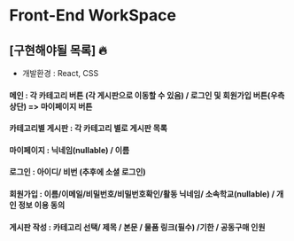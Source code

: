 # Front-End WorkSpace 



## [구현해야될 목록] 🔥



- 개발환경 : React, CSS



#### 메인 : 각 카테고리 버튼  (각 게시판으로 이동할 수 있음) / 로그인 및 회원가입 버튼(우측 상단) => 마이페이지 버튼

#### 카테고리별 게시판 : 각 카테고리 별로 게시판 목록 

#### 마이페이지 : 닉네임(nullable) / 이름 

#### 로그인 : 아이디/ 비번 (추후에 소셜 로그인)

#### 회원가입 : 이름/이메일/비밀번호/비밀번호확인/활동 닉네임/ 소속학교(nullable) / 개인 정보 이용 동의

#### 게시판 작성 : 카테고리 선택/ 제목 / 본문 / 물품 링크(필수) /기한 / 공동구매 인원 



</br></br>